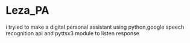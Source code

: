 # Leza_PA
i tryied to make a digital personal assistant using python,google speech recognition api and pyttsx3 module to listen response 
